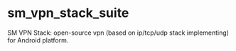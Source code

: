 # sm_vpn_stack_suite
SM VPN Stack: open-source vpn (based on ip/tcp/udp stack implementing) for Android platform.
